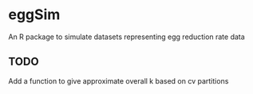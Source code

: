 # eggSim
An R package to simulate datasets representing egg reduction rate data


## TODO

Add a function to give approximate overall k based on cv partitions
